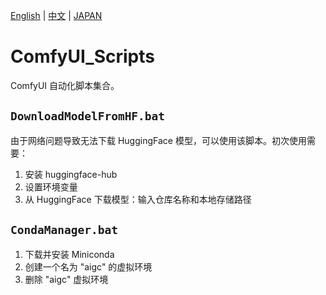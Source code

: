 [English](./README.md) | [中文](./README_CN.md) | [JAPAN](./README_JP.md)

# ComfyUI_Scripts

ComfyUI 自动化脚本集合。

## `DownloadModelFromHF.bat`

由于网络问题导致无法下载 HuggingFace 模型，可以使用该脚本。初次使用需要：

1. 安装 huggingface-hub
2. 设置环境变量
3. 从 HuggingFace 下载模型：输入仓库名称和本地存储路径

## `CondaManager.bat`

1. 下载并安装 Miniconda
2. 创建一个名为 "aigc" 的虚拟环境
3. 删除 "aigc" 虚拟环境